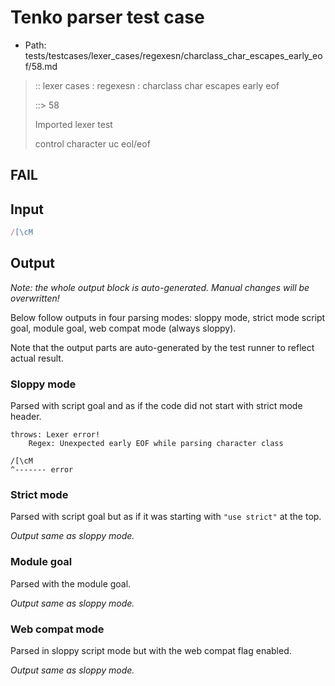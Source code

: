 # Tenko parser test case

- Path: tests/testcases/lexer_cases/regexesn/charclass_char_escapes_early_eof/58.md

> :: lexer cases : regexesn : charclass char escapes early eof
>
> ::> 58
>
> Imported lexer test
>
> control character uc eol/eof

## FAIL

## Input

`````js
/[\cM
`````

## Output

_Note: the whole output block is auto-generated. Manual changes will be overwritten!_

Below follow outputs in four parsing modes: sloppy mode, strict mode script goal, module goal, web compat mode (always sloppy).

Note that the output parts are auto-generated by the test runner to reflect actual result.

### Sloppy mode

Parsed with script goal and as if the code did not start with strict mode header.

`````
throws: Lexer error!
    Regex: Unexpected early EOF while parsing character class

/[\cM
^------- error
`````

### Strict mode

Parsed with script goal but as if it was starting with `"use strict"` at the top.

_Output same as sloppy mode._

### Module goal

Parsed with the module goal.

_Output same as sloppy mode._

### Web compat mode

Parsed in sloppy script mode but with the web compat flag enabled.

_Output same as sloppy mode._
